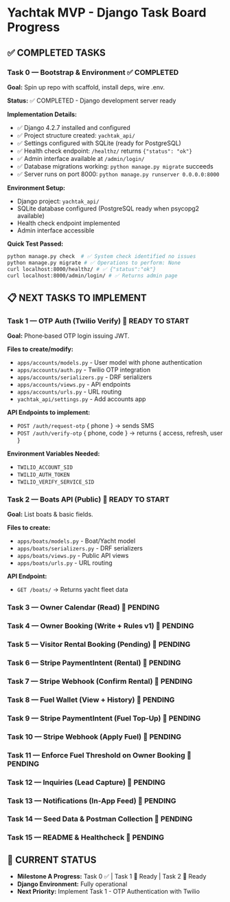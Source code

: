 # Yachtak MVP - Django Task Board Progress

## ✅ COMPLETED TASKS

### Task 0 — Bootstrap & Environment ✅ COMPLETED
**Goal:** Spin up repo with scaffold, install deps, wire .env.

**Status:** ✅ COMPLETED - Django development server ready

**Implementation Details:**
- ✅ Django 4.2.7 installed and configured
- ✅ Project structure created: `yachtak_api/`
- ✅ Settings configured with SQLite (ready for PostgreSQL)
- ✅ Health check endpoint: `/healthz/` returns `{"status": "ok"}`
- ✅ Admin interface available at `/admin/login/`
- ✅ Database migrations working: `python manage.py migrate` succeeds
- ✅ Server runs on port 8000: `python manage.py runserver 0.0.0.0:8000`

**Environment Setup:**
- Django project: `yachtak_api/`
- SQLite database configured (PostgreSQL ready when psycopg2 available)
- Health check endpoint implemented
- Admin interface accessible

**Quick Test Passed:**
```bash
python manage.py check  # ✅ System check identified no issues
python manage.py migrate # ✅ Operations to perform: None
curl localhost:8000/healthz/ # ✅ {"status":"ok"}
curl localhost:8000/admin/login/ # ✅ Returns admin page
```

## 📋 NEXT TASKS TO IMPLEMENT

### Task 1 — OTP Auth (Twilio Verify) 🔄 READY TO START
**Goal:** Phone‑based OTP login issuing JWT.

**Files to create/modify:**
- `apps/accounts/models.py` - User model with phone authentication
- `apps/accounts/auth.py` - Twilio OTP integration  
- `apps/accounts/serializers.py` - DRF serializers
- `apps/accounts/views.py` - API endpoints
- `apps/accounts/urls.py` - URL routing
- `yachtak_api/settings.py` - Add accounts app

**API Endpoints to implement:**
- `POST /auth/request-otp` { phone } → sends SMS
- `POST /auth/verify-otp` { phone, code } → returns { access, refresh, user }

**Environment Variables Needed:**
- `TWILIO_ACCOUNT_SID`
- `TWILIO_AUTH_TOKEN` 
- `TWILIO_VERIFY_SERVICE_SID`

### Task 2 — Boats API (Public) 🔄 READY TO START
**Goal:** List boats & basic fields.

**Files to create:**
- `apps/boats/models.py` - Boat/Yacht model
- `apps/boats/serializers.py` - DRF serializers
- `apps/boats/views.py` - Public API views
- `apps/boats/urls.py` - URL routing

**API Endpoint:**
- `GET /boats/` → Returns yacht fleet data

### Task 3 — Owner Calendar (Read) 🔄 PENDING
### Task 4 — Owner Booking (Write + Rules v1) 🔄 PENDING  
### Task 5 — Visitor Rental Booking (Pending) 🔄 PENDING
### Task 6 — Stripe PaymentIntent (Rental) 🔄 PENDING
### Task 7 — Stripe Webhook (Confirm Rental) 🔄 PENDING
### Task 8 — Fuel Wallet (View + History) 🔄 PENDING
### Task 9 — Stripe PaymentIntent (Fuel Top‑Up) 🔄 PENDING
### Task 10 — Stripe Webhook (Apply Fuel) 🔄 PENDING
### Task 11 — Enforce Fuel Threshold on Owner Booking 🔄 PENDING
### Task 12 — Inquiries (Lead Capture) 🔄 PENDING
### Task 13 — Notifications (In‑App Feed) 🔄 PENDING
### Task 14 — Seed Data & Postman Collection 🔄 PENDING
### Task 15 — README & Healthcheck 🔄 PENDING

## 🎯 CURRENT STATUS
- **Milestone A Progress:** Task 0 ✅ | Task 1 🔄 Ready | Task 2 🔄 Ready
- **Django Environment:** Fully operational
- **Next Priority:** Implement Task 1 - OTP Authentication with Twilio